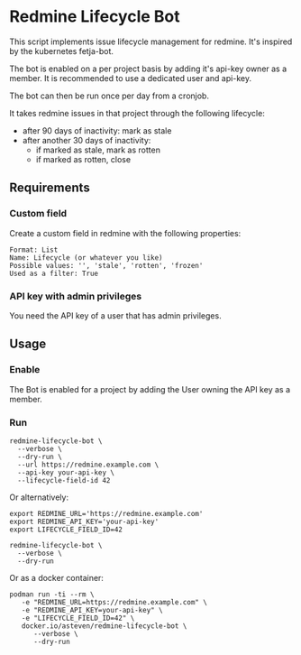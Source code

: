 # Redmine Lifecycle Bot

This script implements issue lifecycle management for redmine.
It's inspired by the kubernetes fetja-bot.

The bot is enabled on a per project basis by adding it's api-key owner
as a member. It is recommended to use a dedicated user and api-key.

The bot can then be run once per day from a cronjob.

It takes redmine issues in that project through the following lifecycle:

- after 90 days of inactivity: mark as stale
- after another 30 days of inactivity:
   - if marked as stale, mark as rotten
   - if marked as rotten, close


## Requirements

### Custom field

Create a custom field in redmine with the following properties:

```
Format: List
Name: Lifecycle (or whatever you like)
Possible values: '', 'stale', 'rotten', 'frozen'
Used as a filter: True
```

### API key with admin privileges

You need the API key of a user that has admin privileges.



## Usage

### Enable

The Bot is enabled for a project by adding the User owning the API key
as a member.


### Run

```
redmine-lifecycle-bot \
  --verbose \
  --dry-run \
  --url https://redmine.example.com \
  --api-key your-api-key \
  --lifecycle-field-id 42
```

Or alternatively:

```
export REDMINE_URL='https://redmine.example.com'
export REDMINE_API_KEY='your-api-key'
export LIFECYCLE_FIELD_ID=42

redmine-lifecycle-bot \
  --verbose \
  --dry-run
```

Or as a docker container:

```
podman run -ti --rm \
   -e "REDMINE_URL=https://redmine.example.com" \
   -e "REDMINE_API_KEY=your-api-key" \
   -e "LIFECYCLE_FIELD_ID=42" \
   docker.io/asteven/redmine-lifecycle-bot \
      --verbose \
      --dry-run
```
